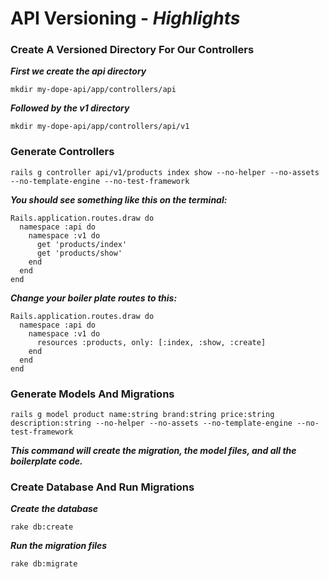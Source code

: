 # API Versioning - _Highlights_

### Create A Versioned Directory For Our Controllers

*__First we create the api directory__*
```
mkdir my-dope-api/app/controllers/api
```

*__Followed by the v1 directory__*
```
mkdir my-dope-api/app/controllers/api/v1
```

### Generate Controllers
```
rails g controller api/v1/products index show --no-helper --no-assets --no-template-engine --no-test-framework
```

*__You should see something like this on the terminal:__*

```
Rails.application.routes.draw do
  namespace :api do
    namespace :v1 do
      get 'products/index'
      get 'products/show'
    end
  end
end
```
*__Change your boiler plate routes to this:__*

```
Rails.application.routes.draw do
  namespace :api do
    namespace :v1 do
      resources :products, only: [:index, :show, :create]
    end
  end
end
```

### Generate Models And Migrations

```
rails g model product name:string brand:string price:string description:string --no-helper --no-assets --no-template-engine --no-test-framework
```

*__This command will create the migration, the model files, and all the boilerplate code.__*

### Create Database And Run Migrations

*__Create the database__*
```
rake db:create
```
*__Run the migration files__*
```
rake db:migrate
```